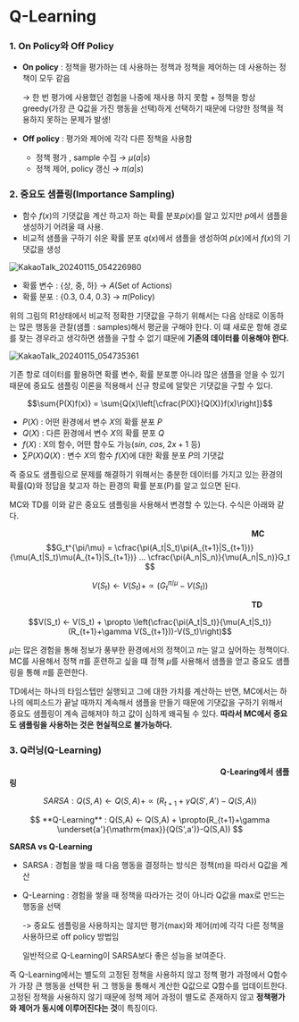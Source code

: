 # Q-Learning

### 1. On Policy와 Off Policy
- **On policy** : 정책을 평가하는 데 사용하는 정책과 정책을 제어하는 데 사용하는 정책이 모두 같음
    
    → 한 번 평가에 사용했던 경험을 나중에 재사용 하지 못함 + 정책을 항상 greedy(가장 큰 Q값을 가진 행동을 선택)하게 선택하기 때문에 다양한 정책을 적용하지 못하는 문제가 발생!
    
- **Off policy** : 평가와 제어에 각각 다른 정책을 사용함

  * 정책 평가 , sample 수집 → $\mu(a|s)$
  * 정책 제어, policy 갱신 → $\pi(a|s)$

### 2. 중요도 샘플링(Importance Sampling)
- 함수 $f(x)$의 기댓값을 계산 하고자 하는 확률 분포$p(x)$를 알고 있지만 $p$에서 샘플을 생성하기 어려울 때 사용.
- 비교적 샘플을 구하기 쉬운 확률 분포 $q(x)$에서 샘플을 생성하여 $p(x)$에서 $f(x)$의 기댓값을 생성

![KakaoTalk_20240115_054226980](https://github.com/LimSoYeong/Reinforcement-Learning-Study/assets/67497047/8c59087f-143a-42db-bc7f-08a317e80cba)

- 확률 변수 : {상, 중, 하} → $A$(Set of Actions)
- 확률 분포 : {0.3, 0.4, 0.3} → $\pi$(Policy)

위의 그림의 R1상태에서 비교적 정확한 기댓값을 구하기 위해서는 다음 상태로 이동하는 많은 행동을 관찰(샘플 : samples)해서 평균을 구해야 한다. 이 떄 새로운 항해 경로를 찾는 경우라고 생각하면 샘플을 구할 수 없기 떄문에 **기존의 데이터를 이용해야 한다.** 

![KakaoTalk_20240115_054735361](https://github.com/LimSoYeong/Reinforcement-Learning-Study/assets/67497047/2da5a0df-8bd0-4f6a-b72a-c00adbb6c7b9)


기존 항로 데이터를 활용하면 확률 변수, 확률 분포뿐 아니라 많은 샘플을 얻을 수 있기 때문에 중요도 샘플링 이론을 적용해서 신규 항로에 알맞은 기댓값을 구할 수 있다.

$$\sum{P(X)f(x)} = \sum{Q(x)\left[\cfrac{P(X)}{Q(X)}f(x)\right]}$$
- $P(X)$ : 어떤 환경에서 변수 $X$의 확률 분포 $P$
- $Q(X)$ : 다른 환경에서 변수 $X$의 확률 분포 $Q$
- $f(X)$ : X의 함수, 어떤 함수도 가능($sin$, $cos$, $2x+1$ 등)
- $\sum{P(X)Q(X)}$ : 변수 $X$의 함수 $f(X)$에 대한 확률 분포 $P$의 기댓값

즉 중요도 샘플링으로 문제를 해결하기 위해서는 충분한 데이터를 가지고 있는 환경의 확률(Q)와 정답을 찾고자 하는 환경의 확률 분포(P)를 알고 있으면 된다.

MC와 TD를 이와 같은 중요도 샘플링을 사용해서 변경할 수 있는다. 수식은 아래와 같다.

                               **MC**
$$G_t^{\pi/\mu} = \cfrac{\pi(A_t|S_t)\pi(A_{t+1}|S_{t+1})}{\mu(A_t|S_t)\mu(A_{t+1}|S_{t+1})}  ... \cfrac{\pi(A_n|S_n)}{\mu(A_n|S_n)}G_t $$

$$V(S_t) ← V(S_t) + \propto (G_t^{\pi/\mu} - V(S_t))$$

                               **TD**

$$V(S_t) ← V(S_t) + \propto \left(\cfrac{\pi(A_t|S_t)}{\mu(A_t|S_t)}(R_{t+1}+\gamma V(S_{t+1}))-V(S_t)\right)$$

$\mu$는 많은 경험을 통해 정보가 풍부한 환경에서의 정책이고 $\pi$는 알고 싶어하는 정책이다. MC를 사용해서 정책 $\pi$를 훈련하고 싶을 떄 정책 $\mu$를 사용해서 샘플을 얻고 중요도 샘플링을 통해 $\pi$를 훈련한다.

TD에서는 하나의 타임스텝만 실행되고 그에 대한 가치를 계산하는 반면, MC에서는 하나의 에피소드가 끝날 때까지 계속해서 샘플을 만들기 때문에 기댓값을 구하기 위해서 중요도 샘플링이 계속 곱해져야 하고 값이 심하게 왜곡될 수 있다. **따라서 MC에서 중요도 샘플링을 사용하는 것은 현실적으로 불가능하다.**

### 3. Q러닝(Q-Learning)

                           **Q-Learing에서 샘플링**
                               
$$ SARSA : Q(S,A) ← Q(S,A) + \propto(R_{t+1}+\gamma Q(S',A')-Q(S,A))$$

$$ **Q-Learning** : Q(S,A) ← Q(S,A) + \propto(R_{t+1}+\gamma \underset{a'}{\mathrm{max}}{Q(S',a')}-Q(S,A)) $$

**SARSA vs Q-Learning**
- SARSA : 경험을 쌓을 때 다음 행동을 결정하는 방식은 정책($\pi$)을 따라서 Q값을 계산
- Q-Learning : 경험을 쌓을 때 정책을 따라가는 것이 아니라 Q값을 max로 만드는 행동을 선택

  -> 중요도 샘플링을 사용하지는 않지만 평가(max)와 제어($\pi$)에 각각 다른 정책을 사용하므로 off policy 방법임

  일반적으로 Q-Learning이 SARSA보다 좋은 성능을 보여준다.

즉 Q-Learning에서는 별도의 고정된 정책을 사용하지 않고 정책 평가 과정에서 Q함수가 가장 큰 행동을 선택한 뒤 그 행동을 통해서 계산한 Q값으로 Q함수를 업데이트한다. 고정된 정책을 사용하지 않기 때문에 정책 제어 과정이 별도로 존재하지 않고 **정책평가와 제어가 동시에 이루어진다는 것**이 특징이다.
  
